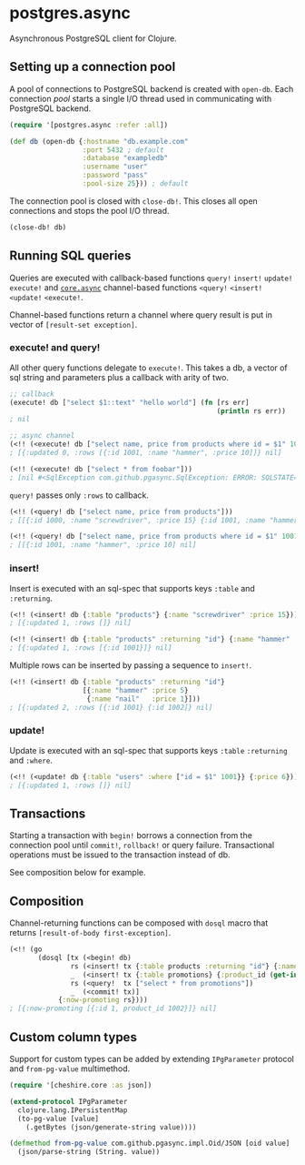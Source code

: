 postgres.async
==============

Asynchronous PostgreSQL client for Clojure.

## Setting up a connection pool

A pool of connections to PostgreSQL backend is created with `open-db`. Each connection *pool* starts a single I/O thread used in communicating with PostgreSQL backend.

```clojure
(require '[postgres.async :refer :all])

(def db (open-db {:hostname "db.example.com"
                  :port 5432 ; default
                  :database "exampledb"
                  :username "user"
                  :password "pass"
                  :pool-size 25})) ; default
```

The connection pool is closed with `close-db!`. This closes all open connections and stops the pool I/O thread.

```clojure
(close-db! db)
```

## Running SQL queries

Queries are executed with callback-based functions `query!` `insert!` `update!` `execute!` and [`core.async`](https://github.com/clojure/core.async) channel-based functions `<query!` `<insert!` `<update!` `<execute!`.

Channel-based functions return a channel where query result is put in vector of `[result-set exception]`.

### execute! and query!

All other query functions delegate to `execute!`. This takes a db, a vector of sql string and parameters plus a callback with arity of two.

```clojure
;; callback
(execute! db ["select $1::text" "hello world"] (fn [rs err]
                                                   (println rs err))
; nil

;; async channel
(<!! (<execute! db ["select name, price from products where id = $1" 1001]))
; [{:updated 0, :rows [{:id 1001, :name "hammer", :price 10]]} nil]

(<!! (<execute! db ["select * from foobar"]))
; [nil #<SqlException com.github.pgasync.SqlException: ERROR: SQLSTATE=42P01, MESSAGE=relation "foobar" does not exist>
```

`query!` passes only `:rows` to callback.

```clojure
(<!! (<query! db ["select name, price from products"]))
; [[{:id 1000, :name "screwdriver", :price 15} {:id 1001, :name "hammer", :price 10] nil]

(<!! (<query! db ["select name, price from products where id = $1" 1001]))
; [[{:id 1001, :name "hammer", :price 10] nil]
```

### insert!

Insert is executed with an sql-spec that supports keys `:table` and `:returning`.

```clojure
(<!! (<insert! db {:table "products"} {:name "screwdriver" :price 15}))
; [{:updated 1, :rows []} nil]

(<!! (<insert! db {:table "products" :returning "id"} {:name "hammer" :price 5}))
; [{:updated 1, :rows [{:id 1001}]} nil]
```

Multiple rows can be inserted by passing a sequence to `insert!`.

```clojure
(<!! (<insert! db {:table "products" :returning "id"}
                  [{:name "hammer" :price 5}
                   {:name "nail"   :price 1}]))
; [{:updated 2, :rows [{:id 1001} {:id 1002]} nil]
```

### update!

Update is executed with an sql-spec that supports keys `:table` `:returning` and `:where`.

```clojure
(<!! (<update! db {:table "users" :where ["id = $1" 1001}} {:price 6}))
; [{:updated 1, :rows []} nil]
```

## Transactions

Starting a transaction with `begin!` borrows a connection from the connection pool until `commit!`, `rollback!` or query failure. Transactional operations must be issued to the transaction instead of db.

See composition below for example.

## Composition

Channel-returning functions can be composed with `dosql` macro that returns `[result-of-body first-exception]`.

```clojure
(<!! (go
       (dosql [tx (<begin! db)
               rs (<insert! tx {:table products :returning "id"} {:name "saw"})
               _  (<insert! tx {:table promotions} {:product_id (get-in rs [:rows 0 :id])})
               rs (<query!  tx ["select * from promotions"])
               _  (<commit! tx)]
            {:now-promoting rs})))
; [{:now-promoting [{:id 1, product_id 1002}]} nil]
```

## Custom column types

Support for custom types can be added by extending `IPgParameter` protocol and `from-pg-value` multimethod.

```clojure
(require '[cheshire.core :as json])

(extend-protocol IPgParameter 
  clojure.lang.IPersistentMap
  (to-pg-value [value]
    (.getBytes (json/generate-string value))))

(defmethod from-pg-value com.github.pgasync.impl.Oid/JSON [oid value]
  (json/parse-string (String. value))
```


